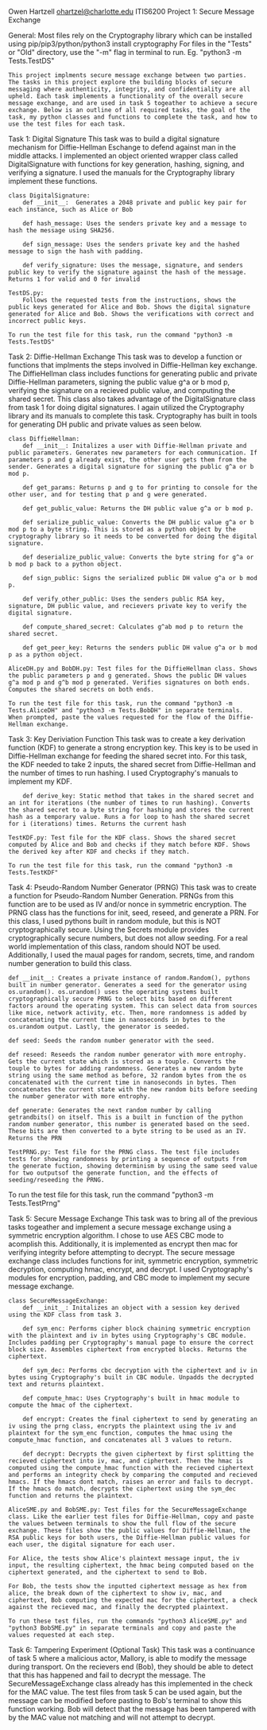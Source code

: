 Owen Hartzell ohartzel@charlotte.edu
ITIS6200 Project 1: Secure Message Exchange

General:
    Most files rely on the Cryptography library which can be installed using pip/pip3/python/python3 install cryptography
    For files in the "Tests" or "Old" directory, use the "-m" flag in terminal to run. Eg. "python3 -m Tests.TestDS"

    This project implments secure message exchange between two parties. The tasks in this project explore the building blocks of secure messaging where authenticity, integrity, and confidentiality are all upheld. Each task implements a functionality of the overall secure message exchange, and are used in task 5 togeather to achieve a secure exchange. Below is an outline of all required tasks, the goal of the task, my python classes and functions to complete the task, and how to use the test files for each task. 

Task 1: Digital Signature
    This task was to build a digital signature mechanism for Diffie-Hellman Eschange to defend against man in the middle attacks. I implemented an object oriented wrapper class called DigitalSignature with functions for key generation, hashing, signing, and verifying a signature. I used the manuals for the Cryptography library implement these functions.

    class DigitalSignature:
        def __init__:  Generates a 2048 private and public key pair for each instance, such as Alice or Bob

        def hash_message: Uses the senders private key and a message to hash the message using SHA256.

        def sign_message: Uses the senders private key and the hashed message to sign the hash with padding.

        def verify_signature: Uses the message, signature, and senders public key to verify the signature against the hash of the message. Returns 1 for valid and 0 for invalid

    TestDS.py:
        Follows the requested tests from the instructions, shows the public keys generated for Alice and Bob. Shows the digital signature generated for Alice and Bob. Shows the verifications with correct and incorrect public keys.
    
    To run the test file for this task, run the command "python3 -m Tests.TestDS"

Task 2: Diffie-Hellman Exchange
    This task was to develop a function or functions that implments the steps involved in Diffie-Hellman key exchange. The DiffieHellman class includes functions for generating public and private Diffie-Hellman parameters, signing the public value g^a or b mod p, verifying the signature on a recieved public value, and computing the shared secret. This class also takes advantage of the DigitalSignature class from task 1 for doing digital signatures. I again utilized the Cryptography library and its manuals to complete this task. Cryptography has built in tools for generating DH public and private values as seen below. 

    class DiffieHellman:
        def __init__: Initalizes a user with Diffie-Hellman private and public parameters. Generates new parameters for each communication. If parameters p and g already exist, the other user gets them from the sender. Generates a digital signature for signing the public g^a or b mod p.

        def get_params: Returns p and g to for printing to console for the other user, and for testing that p and g were generated. 

        def get_public_value: Returns the DH public value g^a or b mod p.

        def serialize_public_value: Converts the DH public value g^a or b mod p to a byte string. This is stored as a python object by the cryptography library so it needs to be converted for doing the digital signature.

        def deserialize_public_value: Converts the byte string for g^a or b mod p back to a python object.

        def sign_public: Signs the serialized public DH value g^a or b mod p.

        def verify_other_public: Uses the senders public RSA key, signature, DH public value, and recievers private key to verify the digital signature.

        def compute_shared_secret: Calculates g^ab mod p to return the shared secret. 

        def get_peer_key: Returns the senders public DH value g^a or b mod p as a python object. 

    AliceDH.py and BobDH.py: Test files for the DiffieHellman class. Shows the public parameters p and g generated. Shows the public DH values g^a mod p and g^b mod p generated. Verifies signatures on both ends. Computes the shared secrets on both ends.

    To run the test file for this task, run the command "python3 -m Tests.AliceDH" and "python3 -m Tests.BobDH" in separate terminals. When prompted, paste the values requested for the flow of the Diffie-Hellman exchange.

Task 3: Key Deriviation Function
    This task was to create a key derivation function (KDF) to generate a strong encryption key. This key is to be used in Diffie-Hellman exchange for feeding the shared secret into. For this task, the KDF needed to take 2 inputs, the shared secret from Diffie-Hellman and the number of times to run hashing. I used Cryptography's manuals to implement my KDF.

        def derive_key: Static method that takes in the shared secret and an int for iterations (the number of times to run hashing). Converts the shared secret to a byte string for hashing and stores the current hash as a temporary value. Runs a for loop to hash the shared secret for i (iterations) times. Returns the current hash
    
    TestKDF.py: Test file for the KDF class. Shows the shared secret computed by Alice and Bob and checks if they match before KDF. Shows the derived key after KDF and checks if they match. 

    To run the test file for this task, run the command "python3 -m Tests.TestKDF"

Task 4: Pseudo-Random Number Generator (PRNG)
    This task was to create a function for Pseudo-Random Number Generation. PRNGs from this function are to be used as IV and/or nonce in symmetric encryption. The PRNG class has the functions for init, seed, reseed, and generate a PRN. For this class, I used pythons built in random module, but this is NOT cryptographically secure. Using the Secrets module provides cryptographically secure numbers, but does not allow seeding. For a real world implementation of this class, random should NOT be used. Additionally, I used the maual pages for random, secrets, time, and random number generation to build this class.

    def __init__: Creates a private instance of random.Random(), pythons built in number generator. Generates a seed for the generator using os.urandom(). os.urandom() uses the operating systems built cryptographically secure PRNG to select bits based on different factors around the operating system. This can select data from sources like mice, network activity, etc. Then, more randomness is added by concatenating the current time in nanoseconds in bytes to the os.urandom output. Lastly, the generator is seeded. 

    def seed: Seeds the random number generator with the seed. 

    def reseed: Reseeds the random number generator with more entrophy. Gets the current state which is stored as a touple. Converts the touple to bytes for adding randomness. Generates a new random byte string using the same method as before, 32 random bytes from the os concatenated with the current time in nanoseconds in bytes. Then concatenates the current state with the new random bits before seeding the number generator with more entrophy. 

    def generate: Generates the next random number by calling getrandbits() on itself. This is a built in function of the python random number generator, this number is generated based on the seed. These bits are then converted to a byte string to be used as an IV. Returns the PRN

    TestPRNG.py: Test file for the PRNG class. The test file includes tests for showing randomness by printing a sequence of outputs from the generate fuction, showing determinism by using the same seed value for two outputsof the generate function, and the effects of seeding/reseeding the PRNG. 

To run the test file for this task, run the command "python3 -m Tests.TestPrng"

Task 5: Secure Message Exchange
    This task was to bring all of the previous tasks togeather and implement a secure message exchange using a symmetric encryption algorithm. I chose to use AES CBC mode to acomplish this. Additionally, it is implemented as encrypt then mac for verifying integrity before attempting to decrypt. The secure message exchange class includes functions for init, symmetric encryption, symmetric decryption, computing hmac, encrypt, and decrypt. I used Cryptography's modules for encryption, padding, and CBC mode to implement my secure message exchange. 

    class SecureMessageExchange:
        def __init__: Initalizes an object with a session key derived using the KDF class from task 3.

        def sym_enc: Performs cipher block chaining symmetric encryption with the plaintext and iv in bytes using Cryptography's CBC module. Includes padding per Cryptography's manual page to ensure the correct block size. Assembles ciphertext from encrypted blocks. Returns the ciphertext. 

        def sym_dec: Performs cbc decryption with the ciphertext and iv in bytes using Cryptography's built in CBC module. Unpadds the decrypted text and returns plaintext. 

        def compute_hmac: Uses Cryptography's built in hmac module to compute the hmac of the ciphertext. 

        def encrypt: Creates the final ciphertext to send by generating an iv using the prng class, encrypts the plaintext using the iv and plaintext for the sym_enc function, computes the hmac using the compute_hmac function, and concatenates all 3 values to return. 

        def decrypt: Decrypts the given ciphertext by first splitting the recieved ciphertext into iv, mac, and ciphertext. Then the hmac is computed using the compute_hmac function with the recieved ciphertext and performs an integrity check by comparing the computed and recieved hmacs. If the hmacs dont match, raises an error and fails to decrypt. If the hmacs do match, decrypts the ciphertext using the sym_dec function and returns the plaintext. 
    
    AliceSME.py and BobSME.py: Test files for the SecureMessageExchange class. Like the earlier test files for Diffie-Hellman, copy and paste the values between terminals to show the full flow of the secure exchange. These files show the public values for Diffie-Hellman, the RSA public keys for both users, the Diffie-Hellman public values for each user, the digital signature for each user. 
    
    For Alice, the tests show Alice's plaintext message input, the iv input, the resulting ciphertext, the hmac being computed based on the ciphertext generated, and the ciphertext to send to Bob. 

    For Bob, the tests show the inputted ciphertext message as hex from alice, the break down of the ciphertext to show iv, mac, and ciphertext, Bob computing the expected mac for the ciphertext, a check against the recieved mac, and finally the decrypted plaintext.

    To run these test files, run the commands "python3 AliceSME.py" and "python3 BobSME.py" in separate terminals and copy and paste the values requested at each step.

Task 6: Tampering Experiment (Optional Task)
    This task was a continuance of task 5 where a malicious actor, Mallory, is able to modify the message during transport. On the recievers end (Bob), they should be able to detect that this has happened and fail to decrypt the message. The SecureMessageExchange class already has this implemented in the check for the MAC value. The test files from task 5 can be used again, but the message can be modified before pasting to Bob's terminal to show this function working. Bob will detect that the message has been tampered with by the MAC value not matching and will not attempt to decrypt.

    

